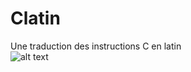 # Clatin
Une traduction des instructions C en latin <br/>
![alt text](https://github.com/yamato3042/Clatin/blob/main/clatin.png)
